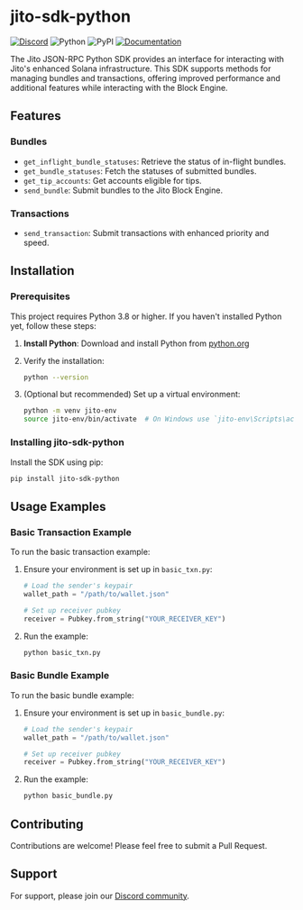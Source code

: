 # jito-sdk-python

[![Discord](https://img.shields.io/discord/938287290806042626?label=Discord&logo=discord&style=flat&color=7289DA)](https://discord.gg/jTSmEzaR)
![Python](https://img.shields.io/badge/Python-3.8%2B-blue?logo=python)
![PyPI](https://img.shields.io/pypi/v/jito-sdk-python?label=PyPI&logo=python)
[![Documentation](https://img.shields.io/badge/docs-latest-blue.svg)](https://jito-foundation.github.io/jito-sdk-python/)

The Jito JSON-RPC Python SDK provides an interface for interacting with Jito's enhanced Solana infrastructure. This SDK supports methods for managing bundles and transactions, offering improved performance and additional features while interacting with the Block Engine.

## Features

### Bundles
- `get_inflight_bundle_statuses`: Retrieve the status of in-flight bundles.
- `get_bundle_statuses`: Fetch the statuses of submitted bundles.
- `get_tip_accounts`: Get accounts eligible for tips.
- `send_bundle`: Submit bundles to the Jito Block Engine.

### Transactions
- `send_transaction`: Submit transactions with enhanced priority and speed.

## Installation

### Prerequisites

This project requires Python 3.8 or higher. If you haven't installed Python yet, follow these steps:

1. **Install Python**:
   Download and install Python from [python.org](https://www.python.org/downloads/)

2. Verify the installation:
   ```bash
   python --version
   ```

3. (Optional but recommended) Set up a virtual environment:
   ```bash
   python -m venv jito-env
   source jito-env/bin/activate  # On Windows use `jito-env\Scripts\activate`
   ```

### Installing jito-sdk-python

Install the SDK using pip:

```bash
pip install jito-sdk-python
```

## Usage Examples

### Basic Transaction Example


To run the basic transaction example:

1. Ensure your environment is set up in `basic_txn.py`:

   ```python
   # Load the sender's keypair
   wallet_path = "/path/to/wallet.json"

   # Set up receiver pubkey
   receiver = Pubkey.from_string("YOUR_RECEIVER_KEY")
   ```

2. Run the example:
   ```bash
   python basic_txn.py
   ```

### Basic Bundle Example

To run the basic bundle example:

1. Ensure your environment is set up in `basic_bundle.py`:

   ```python
   # Load the sender's keypair
   wallet_path = "/path/to/wallet.json"

   # Set up receiver pubkey
   receiver = Pubkey.from_string("YOUR_RECEIVER_KEY")
   ```

2. Run the example:
   ```bash
   python basic_bundle.py
   ```

## Contributing

Contributions are welcome! Please feel free to submit a Pull Request.

## Support

For support, please join our [Discord community](https://discord.gg/jTSmEzaR).